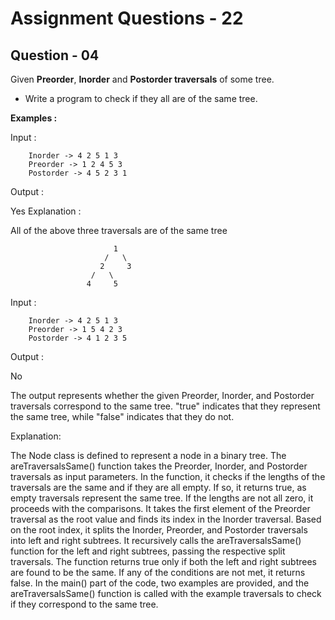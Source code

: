 # **Assignment Questions - 22**
## **Question - 04**

Given **Preorder**, **Inorder** and **Postorder traversals** of some tree. 
- Write a program to check if they all are of the same tree.


**Examples :**

Input : 

        Inorder -> 4 2 5 1 3
        Preorder -> 1 2 4 5 3
        Postorder -> 4 5 2 3 1
Output : 

Yes
Explanation : 

All of the above three traversals are of
the same tree 

                           1
                         /   \
                        2     3
                      /   \
                     4     5

Input : 

        Inorder -> 4 2 5 1 3
        Preorder -> 1 5 4 2 3
        Postorder -> 4 1 2 3 5
Output : 

No

</aside>


The output represents whether the given Preorder, Inorder, and Postorder traversals correspond to the same tree. "true" indicates that they represent the same tree, while "false" indicates that they do not.

Explanation:

The Node class is defined to represent a node in a binary tree.
The areTraversalsSame() function takes the Preorder, Inorder, and Postorder traversals as input parameters.
In the function, it checks if the lengths of the traversals are the same and if they are all empty. If so, it returns true, as empty traversals represent the same tree.
If the lengths are not all zero, it proceeds with the comparisons.
It takes the first element of the Preorder traversal as the root value and finds its index in the Inorder traversal.
Based on the root index, it splits the Inorder, Preorder, and Postorder traversals into left and right subtrees.
It recursively calls the areTraversalsSame() function for the left and right subtrees, passing the respective split traversals.
The function returns true only if both the left and right subtrees are found to be the same.
If any of the conditions are not met, it returns false.
In the main() part of the code, two examples are provided, and the areTraversalsSame() function is called with the example traversals to check if they correspond to the same tree.



